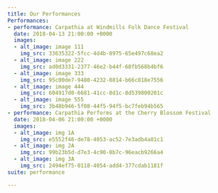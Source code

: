 ```yaml
---
title: Our Performances
Performances:
- performance: Carpathia at Windmills Folk Dance Festival
  date: 2018-04-13 21:00:00 +0000
  images:
  - alt_image: image 111
    img_src: 33635322-5fcc-4d4b-8975-65e497c68ea2
  - alt_image: image 222
    img_src: ad0d3331-2377-46e2-b44f-68fb568b4bf6
  - alt_image: image 333
    img_src: 95c00de7-9480-4232-8814-b66c818e7556
  - alt_image: image 444
    img_src: 604917d0-6681-41cc-8d1c-8d539800201c
  - alt_image: image 555
    img_src: 3b48b946-5f08-44f5-94f5-bc7feb94b565
- performance: Carpathia Performs at the Cherry Blossom Festival
  date: 2018-04-06 21:00:00 +0000
  images:
  - alt_image: img 1A
    img_src: e5552f46-de78-4053-ac52-7e3adb4a81c1
  - alt_image: img 2A
    img_src: 99b23b5d-d7e3-4c90-8b7c-96eacb9266a4
  - alt_image: img 3A
    img_src: 2494ef75-0118-4054-add4-377cdab1181f
suite: performance

---
```

